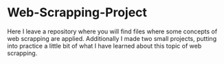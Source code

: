 # Web-Scrapping-Project

Here I leave a repository where you will find files where some concepts of web scrapping are applied. Additionally I made two small projects, putting into practice a little bit of what I have learned about this topic of web scrapping. 
